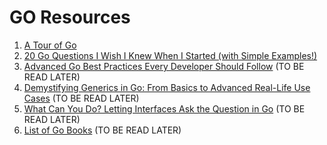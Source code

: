 # GO Resources

1. [A Tour of Go](https://go.dev/tour/list)
2. [20 Go Questions I Wish I Knew When I Started (with Simple Examples!)](https://blog.stackademic.com/20-go-questions-i-wish-i-knew-when-i-started-with-simple-examples-d71fbf71c0bc)
3. [Advanced Go Best Practices Every Developer Should Follow](https://blog.stackademic.com/advanced-go-best-practices-every-developer-should-follow-bb9aee96c819) (TO BE READ LATER)
4. [Demystifying Generics in Go: From Basics to Advanced Real-Life Use Cases](https://medium.com/@raihanur.rahman.2022/tackling-code-duplication-in-go-how-generics-saved-my-sanity-and-can-save-yours-too-b5ebcf9759cf) (TO BE READ LATER)
5. [What Can You Do? Letting Interfaces Ask the Question in Go](https://mhbhuiyan.medium.com/what-can-you-do-letting-interfaces-ask-the-question-in-go-dde15ded1350) (TO BE READ LATER)
6. [List of Go Books](https://github.com/dariubs/GoBooks?tab=readme-ov-file) (TO BE READ LATER)
